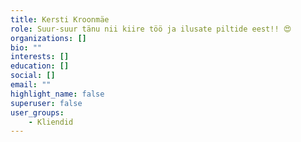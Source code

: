 ```yaml
---
title: Kersti Kroonmäe
role: Suur-suur tänu nii kiire töö ja ilusate piltide eest!! 😍
organizations: []
bio: ""
interests: []
education: []
social: []
email: ""
highlight_name: false
superuser: false
user_groups:
    - Kliendid
---
```

